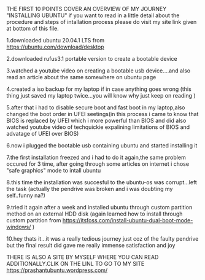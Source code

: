 THE FIRST 10 POINTS COVER AN OVERVIEW OF MY JOURNEY "INSTALLING UBUNTU" if you want to read in a little detail about the procedure and steps of intallation process please do visit my site link given at bottom of this file.

1.downloaded ubuntu 20.04.1 LTS from https://ubuntu.com/download/desktop

2.downloaded rufus3.1 portable version to create a bootable device 

3.watched a youtube video on creating a bootable usb device....and also read an article about the same somewhere on ubuntu page

4.created a iso backup for my laptop if in case anything goes wrong (this thing just saved my laptop twice...you will know why just keep on reading )

5.after that i had to disable secure boot and fast boot in my laptop,also changed the boot order in UFEI seetings(in this process i came to know that BIOS is replaced by UFEI which i more powerful than BIOS and did also watched youtube video of techquickie expalining limitations of BIOS and advatage of UFEI over BIOS)

6.now i plugged the bootable usb containing ubuntu and started installing it

7.the first installation freezed and i had to do it again,the same problem occured for 3 time, after going through some articles on internet  i chose "safe graphics" mode to intall ubuntu

8.this time the installation was succesful to the ubuntu-os was corrupt...left the task (actually the pendrive was broken and i was doubting my self..funny na?)

9.tried it again after a week and installed ubuntu through custom partition method on an external HDD disk (again learned how to install through custom partition from  https://itsfoss.com/install-ubuntu-dual-boot-mode-windows/ )

10.hey thats it...it was a really tedious journey just coz of the faulty pendrive but the final result did gave me really immense satisfaction and joy  

THERE IS ALSO A SITE BY MYSELF WHERE YOU CAN READ ADDITIONALLY.CLIK ON THE LINL TO GO TO MY SITE https://prashantubuntu.wordpress.com/
